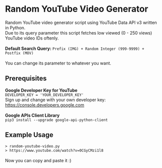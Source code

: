 # Random YouTube Video Generator
Random YouTube video generator script using YouTube Data API v3 written in Python. <br />
Due to its query parameter this script fetches low viewed (0 - 250 views) YouTube video IDs oftenly. <br /><br />
**Default Search Query:** `Prefix (IMG) + Random Integer (999-9999) + Postfix (MOV)` <br /><br />
You can change its parameter to whatever you want. <br />

## Prerequisites
**Google Developer Key for YouTube** <br />
`DEVELOPER_KEY = 'YOUR_DEVELOPER_KEY'` <br />
Sign up and change with your own developer key: https://console.developers.google.com <br /><br />
**Google APIs Client Library** <br />
`pip3 install --upgrade google-api-python-client`

## Example Usage
`> random-youtube-video.py` <br />
`> https://www.youtube.com/watch?v=0CGyCMzi1l8` <br /><br />
Now you can copy and paste it :)
